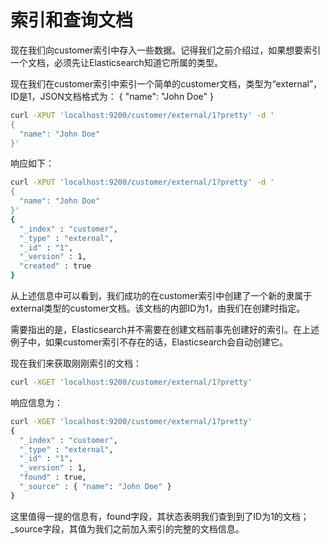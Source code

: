# 索引和查询文档

现在我们向customer索引中存入一些数据。记得我们之前介绍过，如果想要索引一个文档，必须先让Elasticsearch知道它所属的类型。

现在我们在customer索引中索引一个简单的customer文档，类型为“external”，ID是1，JSON文档格式为： { "name": "John Doe" }

```bash
curl -XPUT 'localhost:9200/customer/external/1?pretty' -d '
{
  "name": "John Doe"
}'
```

响应如下：

```bash
curl -XPUT 'localhost:9200/customer/external/1?pretty' -d '
{
  "name": "John Doe"
}'
{
  "_index" : "customer",
  "_type" : "external",
  "_id" : "1",
  "_version" : 1,
  "created" : true
}
```

从上述信息中可以看到，我们成功的在customer索引中创建了一个新的隶属于external类型的customer文档。该文档的内部ID为1，由我们在创建时指定。

需要指出的是，Elasticsearch并不需要在创建文档前事先创建好的索引。在上述例子中，如果customer索引不存在的话，Elasticsearch会自动创建它。

现在我们来获取刚刚索引的文档：

```bash
curl -XGET 'localhost:9200/customer/external/1?pretty'
```

响应信息为：

```bash
curl -XGET 'localhost:9200/customer/external/1?pretty'
{
  "_index" : "customer",
  "_type" : "external",
  "_id" : "1",
  "_version" : 1,
  "found" : true,
  "_source" : { "name": "John Doe" }
}
```

这里值得一提的信息有，found字段，其状态表明我们查到到了ID为1的文档；\_source字段，其值为我们之前加入索引的完整的文档信息。

